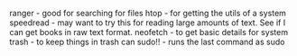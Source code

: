 ranger - good for searching for files
htop - for getting the utils of a system
speedread - may want to try this for reading large amounts of text.  See if I can get
books in raw text format.
neofetch - to get basic details for system
trash - to keep things in trash can
sudo!! - runs the last command as sudo

